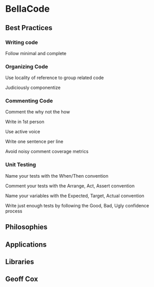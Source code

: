 <link href="//maxcdn.bootstrapcdn.com/font-awesome/4.2.0/css/font-awesome.min.css" rel="stylesheet">



# **BellaCode**

## Best Practices <i class="fa fa-paper-plan"></i>

### Writing code

Follow minimal and complete

### Organizing Code

Use locality of reference to group related code

Judiciously componentize

### Commenting Code

Comment the why not the how

Write in 1st person

Use active voice

Write one sentence per line

Avoid noisy comment coverage metrics

### Unit Testing

Name your tests with the When/Then convention

Comment your tests with the Arrange, Act, Assert convention

Name your variables with the Expected, Target, Actual convention

Write just enough tests by following the Good, Bad, Ugly confidence process

## Philosophies

## Applications <i class="fa fa-code"></i>

## Libraries <i class="fa fa-code"></i>

## Geoff Cox <i class="fa fa-coffee"></i>

